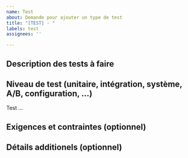```yaml
---
name: Test
about: Demande pour ajouter un type de test
title: "[TEST] - "
labels: test
assignees: ''

---
```


## Description des tests à faire

## Niveau de test (unitaire, intégration, système, A/B, configuration, ...)
Test ...

## Exigences et contraintes (optionnel)

## Détails additionels (optionnel)

